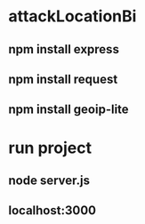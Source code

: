 # attackLocationBi

## npm install express
## npm install request
## npm install geoip-lite

# run project
## node server.js
## localhost:3000
